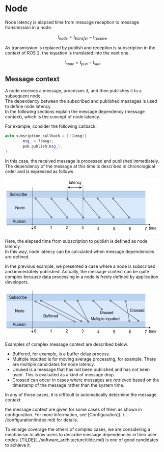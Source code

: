 # Node

Node latency is elapsed time from message reception to message transmission in a node.

$$
l_{node} = t_{transfer} - t_{receive}
$$

As transmission is replaced by publish and reception is subscription in the context of ROS 2, the equation is translated into the next one.

$$
l_{node} = t_{pub} - t_{sub}
$$

## Message context

A node receives a message, processes it, and then publishes it to a subsequent node.  
The dependency between the subscribed and published messages is used to define node latency.  
In the following sections explain the message dependency (message context), which is the concept of node latency.

For example, consider the following callback.

```c++
auto subsription_callback = [](&msg){
        msg_ = f(msg);
        pub.publish(msg_);
}
```

In this case, the received message is processed and published immediately.  
The dependency of the message at this time is described in chronological order and is expressed as follows.

![message context](../../imgs/message_context.drawio.png)

Here, the elapsed time from subscription to publish is defined as node latency.  
In this way, node latency can be calculated when message dependencies are defined.

In the previous example, we presented a case where a node is subscribed and immediately published.
Actually, the message context can be quite complex because data processing in a node is freely defined by application developers.

![complex message context](../../imgs/message_context_complex.drawio.png)

Examples of complex message context are described below.

- Buffered, for example, is a buffer delay process.
- Multiple inputted is for moving average processing, for example. There are multiple candidates for node latency.
- Unused is a message that has not been published and has not been used. This is evaluated as a kind of message drop.
- Crossed can occur in cases where messages are retrieved based on the timestamp of the message rather than the system time.

In any of those cases, it is difficult to automatically determine the message context.

the message context are given for some cases of them as shown in configuration.
For more information, see [Configuration](. /... /configuration/index.md) for details.

To enlarge coverage the others of complex cases, we are considering a mechanism to allow users to describe message dependencies in their user codes.
[TILDE](. /software_architecture/tilde.md) is one of good candidates to achieve it.
